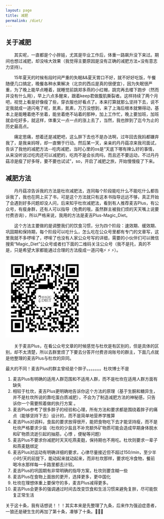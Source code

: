 ```yaml
---
layout: page
title: 减肥
permalink: /diet/
---
```


## 关于减肥


&emsp;&emsp;其实呢，一直都是个小胖娃，尤其是毕业工作后，体重一路飙升没下来过。期间也想过减肥，却没啥大效果（我觉得主要原因是没有正确的减肥方法+没有意志力坚持）。

&emsp;&emsp;15年夏天的时候有段时间严重的失眠&&夏天胃口不好，就不好好吃饭，午餐随便几口搞定，晚餐各种水果解决（北京的西瓜是真的很便宜），因为失眠很严重，为了晚上能早点睡着，就睡觉前跳郑多燕的小红帽，跳完再去楼下跑步（然而并没有什么用），早上六点多醒来，跟着keep君做腹肌撕裂者。这样持续了两个月吧，视觉上看是好像瘦了些，穿衣服也好看点了。本来打算就那么坚持下去，说不定我就成一道闪电了呢，氮素，氮素，万万没想到，来了上海后根本就懒得动，基本上是能睡着绝不坐着，能坐着绝不站着的那种，加上工作忙，晚上要加班，加班就会吃好多，就这样，体重又一点一点的涨上去了，当然，我也胖到了迄今为止的历史最高点。

&emsp;&emsp;痛定思痛，想着还是减肥吧，这么胖下去也不是办法啊，过年回去我妈都嫌弃我了，是我亲妈呀，却一直懒于行动。然后某一天，亲亲的丹丹菇凉来我司面试，告诉了我他的减肥方法--吃肉减肥，当时心里的os是“天底下哪有辣么好的事情，从来没听说过吃肉还可以减肥的，吃肉不是会长肉吗，而且还不要运动，不过丹丹菇凉是瘦了好多呀，要不要也试试”，so，开启了减肥之旅，开始慢慢瘦了下来。


## 减肥方法

&emsp;&emsp;丹丹菇凉告诉我的方法是杜坎减肥法，连同每个阶段能吃什么不能吃什么都告诉我了，我也在网上买了书，可是这个方法就只有这本书指导远远不够，真正开始了会遇到好多问题却没人问，后来知乎杜坎减肥法，看到有人推荐麦吉Plus，有公众号，有瘦身群，还有人可以指导（免费的哦，虽然群主被我们烦的天天嘴上说要付费咨询），所以严格来说，我用的方法是麦吉Plus-Magic_Diet。

&emsp;&emsp;这个方法主要做的是调整我们的饮食习惯，分为四个阶段：速效期、缓效期、巩固期和保持期，每个阶段可以吃什么，怎么吃在公众号里都有专门的文章写，这里我就不多啰嗦了，啰嗦了也没有人家公众号写的详细，需要的小伙伴们可以微信搜索“Magic_Diet”公众号或者扫下面的二维码关注公众号（我不是托，真的不是，只是希望大家都能通过合理的方法瘦成一道闪电⚡️ ⚡️ ⚡️）。

![wec](/Resource/diet/1.jpeg)

&emsp;&emsp;关于麦吉Plus，在看公众号文章的时候感觉与杜坎是有区别的，但是具体的区别，却不太清楚，所以去群里烦了下要去分答开付费咨询账号的群主，下面几点就是他整理的麦吉Plus与杜坎的异同。

最大的不同！麦吉Plus的群主曾经是个胖子。。。。。。。杜坎博士不是

1. 麦吉Plus有明确的适用人群范围和不适用人群，而不是杜坎在适用人群方面有缺失
2. 相较于杜坎，麦吉Plus更明确地告诉你这个方法的原理（基于生酮和糖异生，并不是杜坎所说的靠吃蛋白质减肥），不会为了制造减肥方法的神秘感，只告诉你一个需要照着做的执行方案 。
3. 麦吉Plus参考了很多胖子的经验和心理，所有方法和要求都是围绕着胖子的痛点（能够坚持下去）设计的，而不是简单地营养学推算
4.  麦吉Plus对调料，食盐的要求放得很开，能把食物吃下去才能坚持瘦，而不是杜坎严格要求少盐（杜坎的少盐且不补充额外矿物质可能会造成早期身体脱水和矿物质流逝引起的抽筋，心悸 ，便秘等问题）
5. 麦吉Plus不要求你减肥时天天吃燕麦麸，保持期也不用吃。杜坎则要求一辈子和燕麦麸绑定
6. 麦吉Plus对运动有明确详细的要求，心律尽量接近但不超过150/min，至少半小时/天的前提下，能动起来就动起来，而非杜坎那样，要求吃冷食物，餐前喝冷水那样每一卡路里都去计较。
7. 麦吉Plus的巩固期有非常明确的指导方案，杜坎则要含糊一些
8. 麦吉Plus在食物上面放的更开，选择更多，更中国化
9. 杜坎在理想体重上要保守的多，麦吉Plus减得更多。
10. 麦吉Plus会更多的强调通过时间去改变饮食和生活习惯来避免复胖，尽可能恢复正常生活


关于这十条，我有话想说！！！其实本来是先整理了九条，后来作为强迫症患者，一狼还是硬生生的再加了第十条，凑够了十条。🤣🤣🤣



